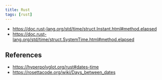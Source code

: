 ```yaml
---
title: Rust
tags: [rust]
---
```


- <https://doc.rust-lang.org/std/time/struct.Instant.html#method.elapsed>
- <https://doc.rust-lang.org/std/time/struct.SystemTime.html#method.elapsed>

## References

- <https://hyperpolyglot.org/rust#dates-time>
- <https://rosettacode.org/wiki/Days_between_dates>
